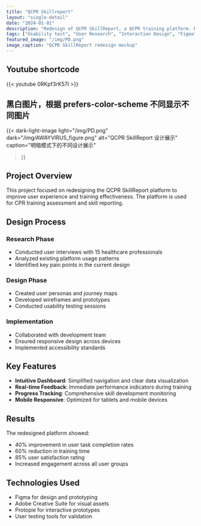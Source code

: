 ```yaml
---
title: "QCPR Skillreport"
layout: "single-detail"
date: "2024-01-01"
description: "Redesign of QCPR SkillReport, a QCPR training platform. Redesign of QCPR SkillReport, a QCPR training platform. Redesign of QCPR SkillReport, a QCPR training platform."
tags: ["Usability test", "User Research", "Interaction Design", "Figma"]
featured_image: "/img/PD.png"
image_caption: "QCPR SkillReport redesign mockup"
---
```


## Youtube shortcode
{{< youtube 0RKpf3rK57I >}}


## 黑白图片，根据 prefers-color-scheme 不同显示不同图片

{{<
dark-light-image
light="/img/PD.png"
dark="/img/AWAYVIRUS_figure.png"
alt="QCPR SkillReport 设计展示"
caption="明暗模式下的不同设计展示"
>}}


## Project Overview

This project focused on redesigning the QCPR SkillReport platform to improve user experience and training effectiveness. The platform is used for CPR training assessment and skill reporting.

## Design Process

### Research Phase
- Conducted user interviews with 15 healthcare professionals
- Analyzed existing platform usage patterns
- Identified key pain points in the current design

### Design Phase
- Created user personas and journey maps
- Developed wireframes and prototypes
- Conducted usability testing sessions

### Implementation
- Collaborated with development team
- Ensured responsive design across devices
- Implemented accessibility standards

## Key Features

- **Intuitive Dashboard**: Simplified navigation and clear data visualization
- **Real-time Feedback**: Immediate performance indicators during training
- **Progress Tracking**: Comprehensive skill development monitoring
- **Mobile Responsive**: Optimized for tablets and mobile devices

## Results

The redesigned platform showed:
- 40% improvement in user task completion rates
- 60% reduction in training time
- 85% user satisfaction rating
- Increased engagement across all user groups

## Technologies Used

- Figma for design and prototyping
- Adobe Creative Suite for visual assets
- Protopie for interactive prototypes
- User testing tools for validation
